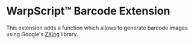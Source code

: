 # WarpScript™ Barcode Extension

This extension adds a function which allows to generate barcode images using Google's [ZXing](https://github.com/zxing/zxing) library.
